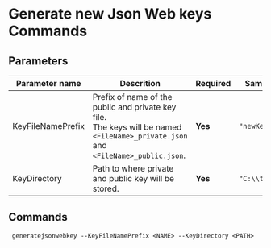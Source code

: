 # Generate new Json Web keys Commands

## Parameters

|Parameter name | Descrition																					| Required | Sample						|
|---------------|-----------------------------------------------------------------------------------------------|----------|-------------------------------|
|KeyFileNamePrefix| Prefix of name of the public and private key file. <br> The keys will be named `<FileName>_private.json` and `<FileName>_public.json`.|<b>Yes</b>|`"newKey"`|
|KeyDirectory| Path to where private and public key will be stored.|<b>Yes</b>|`"C:\\temp"`|

## Commands
```
 generatejsonwebkey --KeyFileNamePrefix <NAME> --KeyDirectory <PATH>
```